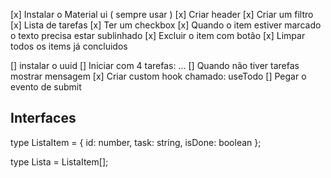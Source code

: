 [x] Instalar o Material ui ( sempre usar )
[x] Criar header
[x] Criar um filtro
[x] Lista de tarefas
    [x] Ter um checkbox
    [x] Quando o item estiver marcado o texto precisa estar sublinhado
    [x] Excluir o item com botão
[x] Limpar todos os items já concluidos

[] instalar o uuid
[] Iniciar com 4 tarefas: ...
[] Quando não tiver tarefas mostrar mensagem
[x] Criar custom hook chamado: useTodo
[] Pegar o evento de submit

## Interfaces
type ListaItem = {
    id: number,
    task: string,
    isDone: boolean
};

type Lista = ListaItem[];
